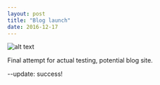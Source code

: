 ```yaml
---
layout: post
title: "Blog launch"
date: 2016-12-17
---
```


![alt text](https://github.com/iksunglee/iksunglee.github.io/blob/master/image/travel.png "Personal Logo")

Final attempt for actual testing, potential blog site.


--update: success!
